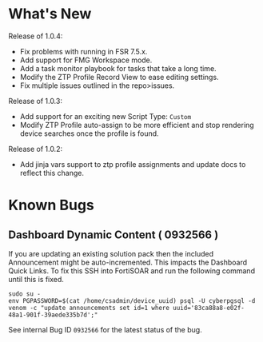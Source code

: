 # What's New

Release of 1.0.4:
 - Fix problems with running in FSR 7.5.x. 
 - Add support for FMG Workspace mode. 
 - Add a task monitor playbook for tasks that take a long time. 
 - Modify the ZTP Profile Record View to ease editing settings. 
 - Fix multiple issues outlined in the repo>issues.

Release of 1.0.3:
 - Add support for an exciting new Script Type: `Custom`
 - Modify ZTP Profile auto-assign to be more efficient and stop rendering device searches once the profile is found. 

Release of 1.0.2:
 - Add jinja vars support to ztp profile assignments and update docs to reflect this change.

# Known Bugs

## Dashboard Dynamic Content ( 0932566 )

If you are updating an existing solution pack then the included Announcement might be auto-incremented. This impacts the Dashboard Quick Links. To fix this SSH into FortiSOAR and run the following command until this is fixed. 

```
sudo su -
env PGPASSWORD=$(cat /home/csadmin/device_uuid) psql -U cyberpgsql -d venom -c "update announcements set id=1 where uuid='83ca88a8-e02f-48a1-901f-39aede335b7d';"
```
See internal Bug ID `0932566` for the latest status of the bug. 